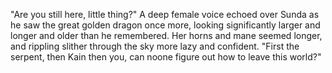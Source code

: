 "Are you still here, little thing?" A deep female voice echoed over Sunda as he saw the great golden dragon once more, looking significantly larger and longer and older than he remembered. Her horns and mane seemed longer, and rippling slither through the sky more lazy and confident. "First the serpent, then Kain then you, can noone figure out how to leave this world?"